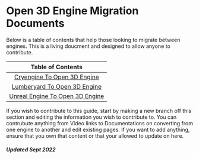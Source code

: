 # Open 3D Engine Migration Documents

Below is a table of contents that help those looking to migrate between engines. This is a living doucment and designed to allow anyone to contribute. 

| **Table of Contents** |
| :------------: |
| [Cryengine To Open 3D Engine](/Cryengine%to%O3DE/) |
| [Lumberyard To Open 3D Engine](/Lumberyard%to%O3DE/) |
| [Unreal Engine To Open 3D Engine](/Unreal%Engine%to%O3DE/) |

If you wish to contribute to this guide, start by making a new branch off this section and editing the information you wish to contribute to. You can contrubute anything from Video links to Documentations on converting from one engine to another and edit existing pages. If you want to add anything, ensure that you own that content or that your allowed to update on here. 
  


##### Updated Sept 2022
